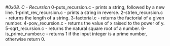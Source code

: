 #*0x08. C - Recursion*
0-puts_recursion.c - prints a string, followed by a new line.
1-print_rev_recursion.c - prints a string in reverse.
2-strlen_recursion.c - returns the length of a string.
3-factorial.c - returns the factorial of a given number.
4-pow_recursion.c - returns the value of x raised to the power of y.
5-sqrt_recursion.c - returns the natural square root of a number.
6-is_prime_number.c - returns 1 if the input integer is a prime number, otherwise return 0.
